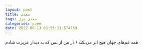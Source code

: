 ```yaml
---
layout: post
title: سعدی
tags: سعدی غزل
categories: poem
date: 2022-06-13 01:55:11.574769
---
```


همه غم‌های جهان هیچ اثر می‌نکند / در من از بس که به دیدار عزیزت شادم